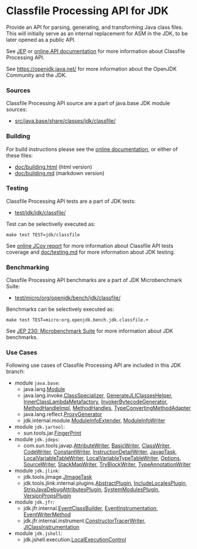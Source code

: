 # Classfile Processing API for JDK

Provide an API for parsing, generating, and transforming Java class files. This will initially serve as an internal replacement for ASM in the JDK, to be later opened as a public API.

See [JEP](https://bugs.openjdk.java.net/browse/JDK-8280389)
or [online API documentation](https://htmlpreview.github.io/?https://raw.githubusercontent.com/openjdk/jdk-sandbox/classfile-api-javadoc-branch/doc/classfile-api/javadoc/jdk/classfile/package-summary.html)
for more information about Classfile Processing API.

See <https://openjdk.java.net/> for more information about
the OpenJDK Community and the JDK.

### Sources

Classfile Processing API source are a part of java.base JDK module sources:

- [src/java.base/share/classes/jdk/classfile/](src/java.base/share/classes/jdk/classfile/)

### Building

For build instructions please see the
[online documentation](https://openjdk.java.net/groups/build/doc/building.html),
or either of these files:

- [doc/building.html](doc/building.html) (html version)
- [doc/building.md](doc/building.md) (markdown version)

### Testing

Classfile Processing API tests are a part of JDK tests:

- [test/jdk/jdk/classfile/](test/jdk/jdk/classfile/)

Test can be selectivelly executed as:

    make test TEST=jdk/classfile

See [online JCov report](https://htmlpreview.github.io/?https://raw.githubusercontent.com/openjdk/jdk-sandbox/classfile-api-javadoc-branch/jcov-report/jdk/classfile/package-summary.html) for more information about Classfile API tests coverage
and [doc/testing.md](doc/testing.md) for more information about JDK testing.

### Benchmarking

Classfile Processing API benchmarks are a part of JDK Microbenchmark Suite:

- [test/micro/org/openjdk/bench/jdk/classfile/](test/micro/org/openjdk/bench/jdk/classfile/)

Benchmarks can be selectively executed as:

    make test TEST=micro:org.openjdk.bench.jdk.classfile.+

See [JEP 230: Microbenchmark Suite](https://bugs.openjdk.java.net/browse/JDK-8050952) for more information about JDK benchmarks.

### Use Cases

Following use cases of Classfile Processing API are included in this JDK branch:

- module `java.base`:
    - java.lang.[Module](src/java.base/share/classes/java/lang/Module.java)
    - java.lang.invoke.[ClassSpecializer](src/java.base/share/classes/java/lang/invoke/ClassSpecializer.java),
    [GenerateJLIClassesHelper](src/java.base/share/classes/java/lang/invoke/GenerateJLIClassesHelper.java),
    [InnerClassLambdaMetafactory](src/java.base/share/classes/java/lang/invoke/InnerClassLambdaMetafactory.java),
    [InvokerBytecodeGenerator](src/java.base/share/classes/java/lang/invoke/InvokerBytecodeGenerator.java),
    [MethodHandleImpl](src/java.base/share/classes/java/lang/invoke/MethodHandleImpl.java),
    [MethodHandles](src/java.base/share/classes/java/lang/invoke/MethodHandles.java),
    [TypeConvertingMethodAdapter](src/java.base/share/classes/java/lang/invoke/TypeConvertingMethodAdapter.java)
    - java.lang.reflect.[ProxyGenerator](src/java.base/share/classes/java/lang/reflect/ProxyGenerator.java)
    - jdk.internal.module.[ModuleInfoExtender](src/java.base/share/classes/jdk/internal/module/ModuleInfoExtender.java),
    [ModuleInfoWriter](src/java.base/share/classes/jdk/internal/module/ModuleInfoWriter.java)
- module `jdk.jartool`:
    - sun.tools.jar.[FingerPrint](src/jdk.jartool/share/classes/sun/tools/jar/FingerPrint.java)
- module `jdk.jdeps`:
    - com.sun.tools.javap.[AttributeWriter](src/jdk.jdeps/share/classes/com/sun/tools/javap/AttributeWriter.java),
    [BasicWriter](src/jdk.jdeps/share/classes/com/sun/tools/javap/BasicWriter.java),
    [ClassWriter](src/jdk.jdeps/share/classes/com/sun/tools/javap/ClassWriter.java),
    [CodeWriter](src/jdk.jdeps/share/classes/com/sun/tools/javap/CodeWriter.java),
    [ConstantWriter](src/jdk.jdeps/share/classes/com/sun/tools/javap/ConstantWriter.java),
    [InstructionDetailWriter](src/jdk.jdeps/share/classes/com/sun/tools/javap/InstructionDetailWriter.java),
    [JavapTask](src/jdk.jdeps/share/classes/com/sun/tools/javap/JavapTask.java),
    [LocalVariableTableWriter](src/jdk.jdeps/share/classes/com/sun/tools/javap/LocalVariableTableWriter.java),
    [LocalVariableTypeTableWriter](src/jdk.jdeps/share/classes/com/sun/tools/javap/LocalVariableTypeTableWriter.java),
    [Options](src/jdk.jdeps/share/classes/com/sun/tools/javap/Options.java),
    [SourceWriter](src/jdk.jdeps/share/classes/com/sun/tools/javap/SourceWriter.java),
    [StackMapWriter](src/jdk.jdeps/share/classes/com/sun/tools/javap/StackMapWriter.java),
    [TryBlockWriter](src/jdk.jdeps/share/classes/com/sun/tools/javap/TryBlockWriter.java),
    [TypeAnnotationWriter](src/jdk.jdeps/share/classes/com/sun/tools/javap/TypeAnnotationWriter.java)
- module `jdk.jlink`:
    - jdk.tools.jimage.[JImageTask](src/jdk.jlink/share/classes/jdk/tools/jimage/JImageTask.java)
    - jdk.tools.jlink.internal.plugins.[AbstractPlugin](src/jdk.jlink/share/classes/jdk/tools/jlink/internal/plugins/AbstractPlugin.java),
    [IncludeLocalesPlugin](src/jdk.jlink/share/classes/jdk/tools/jlink/internal/plugins/IncludeLocalesPlugin.java),
    [StripJavaDebugAttributesPlugin](src/jdk.jlink/share/classes/jdk/tools/jlink/internal/plugins/StripJavaDebugAttributesPlugin.java),
    [SystemModulesPlugin](src/jdk.jlink/share/classes/jdk/tools/jlink/internal/plugins/SystemModulesPlugin.java),
    [VersionPropsPlugin](src/jdk.jlink/share/classes/jdk/tools/jlink/internal/plugins/VersionPropsPlugin.java)
- module `jdk.jfr`:
    - jdk.jfr.internal.[EventClassBuilder](src/jdk.jfr/share/classes/jdk/jfr/internal/EventClassBuilder.java),
    [EventInstrumentation](src/jdk.jfr/share/classes/jdk/jfr/internal/EventInstrumentation.java),
    [EventWriterMethod](src/jdk.jfr/share/classes/jdk/jfr/internal/EventWriterMethod.java)
    - jdk.jfr.internal.instrument.[ConstructorTracerWriter](src/jdk.jfr/share/classes/jdk/jfr/internal/instrument/ConstructorTracerWriter.java),
    [JIClassInstrumentation](src/jdk.jfr/share/classes/jdk/jfr/internal/instrument/JIClassInstrumentation.java)
- module `jdk.jshell`:
    - jdk.jshell.execution.[LocalExecutionControl](src/jdk.jshell/share/classes/jdk/jshell/execution/LocalExecutionControl.java)
